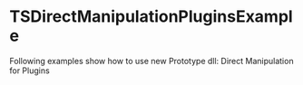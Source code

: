 # TSDirectManipulationPluginsExample
Following examples show how to use new Prototype dll: Direct Manipulation for Plugins
